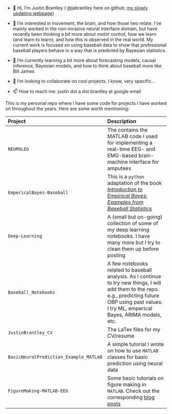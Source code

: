- 👋 Hi, I’m Justin Brantley ( @jabrantley here on github; [my slowly updating webpage](https://jabrantley.github.io/))

- 👀 I’m interested in movement, the brain, and how those two relate. I've mainly worked in the non-invasive neural interface domain, but have recently been thinking a bit more about motor control, how we learn (and learn to learn), and how this is observed in the real world. My current work is focused on using baseball data to show that professional baseball players behave in a way that is predicted by Bayesian statistics. 

- 🌱 I’m currently learning a bit more about forecasting models, causal inference, Bayesian models, and how to think about baseball more like Bill James

- 💞️ I’m looking to collaborate on cool projects. I know, very specific...

- 📫 How to reach me: justin dot a dot brantley at google email 

This is my personal repo where I have some code for projects I have worked on throughout the years. Here are some worth mentioning: 

| Project | Description | 
| :---    | :---        |
| `NEUROLEG` | The contains the MATLAB code I used for implementing a real-time EEG- and EMG-based brain-machine interface for amputees | 
| `EmpericalBayes-Baseball` | This is a `python` adaptation of the book [_Introduction to Empirical Bayes: Examples from Baseball Statistics_](https://drob.gumroad.com/l/empirical-bayes) |
| `Deep-Learning` | A (small but on-going) collection of some of my deep learning notebooks. I have many more but I try to clean them up before posting |
| `Baseball_Notebooks` | A few notebooks related to baseball analysis. As I continue to try new things, I will add them to the repo. e.g., predicting future OBP using past values. I try ML, emperical Bayes, ARIMA models, etc. | 
| `JustinBrantley_CV` | The LaTex files for my CV/resume |
| `BasicNeuralPrediction_Example_MATLAB` | A simple tutorial I wrote on how to use `MATLAB` classes for basic prediction using neural data |
| `FigureMaking-MATLAB-EEG` | Some basic tutorials on figure making in `MATLAB`. Check out the corresponding [blog posts](https://jabrantley.github.io/year-archive/) |


<!---
jabrantley/jabrantley is a ✨ special ✨ repository because its `README.md` (this file) appears on your GitHub profile.
You can click the Preview link to take a look at your changes.
--->
